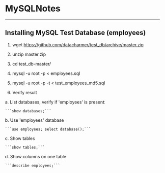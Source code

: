 # MySQLNotes


-------------------------------------------
 Installing MySQL Test Database (employees)
-------------------------------------------

1. wget https://github.com/datacharmer/test_db/archive/master.zip

2. unzip master.zip

3. cd test_db-master/ 

4. mysql -u root -p < employees.sql

5. mysql -u root -p -t < test_employees_md5.sql

6. Verify result

 a. List databases, verify if 'employees' is present:
 
    ```show databases;```

 b. Use 'employees' database
 
    ```use employees; select database();```

 c. Show tables
 
    ```show tables;```

 d. Show columns on one table
 
    ```describe employees;```
